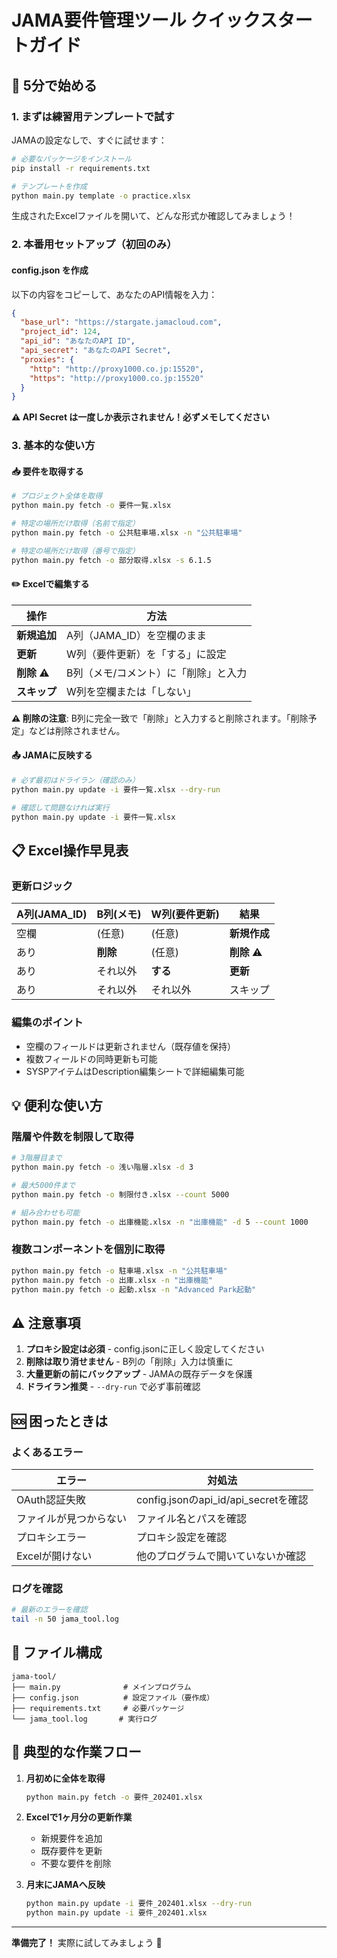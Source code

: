 # JAMA要件管理ツール クイックスタートガイド

## 🚀 5分で始める

### 1. まずは練習用テンプレートで試す

JAMAの設定なしで、すぐに試せます：

```bash
# 必要なパッケージをインストール
pip install -r requirements.txt

# テンプレートを作成
python main.py template -o practice.xlsx
```

生成されたExcelファイルを開いて、どんな形式か確認してみましょう！

### 2. 本番用セットアップ（初回のみ）

#### config.json を作成

以下の内容をコピーして、あなたのAPI情報を入力：

```json
{
  "base_url": "https://stargate.jamacloud.com",
  "project_id": 124,
  "api_id": "あなたのAPI ID",
  "api_secret": "あなたのAPI Secret",
  "proxies": {
    "http": "http://proxy1000.co.jp:15520",
    "https": "http://proxy1000.co.jp:15520"
  }
}
```

**⚠️ API Secret は一度しか表示されません！必ずメモしてください**

### 3. 基本的な使い方

#### 📥 要件を取得する

```bash
# プロジェクト全体を取得
python main.py fetch -o 要件一覧.xlsx

# 特定の場所だけ取得（名前で指定）
python main.py fetch -o 公共駐車場.xlsx -n "公共駐車場"

# 特定の場所だけ取得（番号で指定）
python main.py fetch -o 部分取得.xlsx -s 6.1.5
```

#### ✏️ Excelで編集する

| 操作 | 方法 |
|------|------|
| **新規追加** | A列（JAMA_ID）を空欄のまま |
| **更新** | W列（要件更新）を「する」に設定 |
| **削除** ⚠️ | B列（メモ/コメント）に「削除」と入力 |
| **スキップ** | W列を空欄または「しない」 |

**⚠️ 削除の注意**: B列に完全一致で「削除」と入力すると削除されます。「削除予定」などは削除されません。

#### 📤 JAMAに反映する

```bash
# 必ず最初はドライラン（確認のみ）
python main.py update -i 要件一覧.xlsx --dry-run

# 確認して問題なければ実行
python main.py update -i 要件一覧.xlsx
```

## 📋 Excel操作早見表

### 更新ロジック

| A列(JAMA_ID) | B列(メモ) | W列(要件更新) | 結果 |
|--------------|-----------|---------------|------|
| 空欄 | (任意) | (任意) | **新規作成** |
| あり | **削除** | (任意) | **削除** ⚠️ |
| あり | それ以外 | **する** | **更新** |
| あり | それ以外 | それ以外 | スキップ |

### 編集のポイント

- 空欄のフィールドは更新されません（既存値を保持）
- 複数フィールドの同時更新も可能
- SYSPアイテムはDescription編集シートで詳細編集可能

## 💡 便利な使い方

### 階層や件数を制限して取得

```bash
# 3階層目まで
python main.py fetch -o 浅い階層.xlsx -d 3

# 最大5000件まで
python main.py fetch -o 制限付き.xlsx --count 5000

# 組み合わせも可能
python main.py fetch -o 出庫機能.xlsx -n "出庫機能" -d 5 --count 1000
```

### 複数コンポーネントを個別に取得

```bash
python main.py fetch -o 駐車場.xlsx -n "公共駐車場"
python main.py fetch -o 出庫.xlsx -n "出庫機能"
python main.py fetch -o 起動.xlsx -n "Advanced Park起動"
```

## ⚠️ 注意事項

1. **プロキシ設定は必須** - config.jsonに正しく設定してください
2. **削除は取り消せません** - B列の「削除」入力は慎重に
3. **大量更新の前にバックアップ** - JAMAの既存データを保護
4. **ドライラン推奨** - `--dry-run` で必ず事前確認

## 🆘 困ったときは

### よくあるエラー

| エラー | 対処法 |
|--------|--------|
| OAuth認証失敗 | config.jsonのapi_id/api_secretを確認 |
| ファイルが見つからない | ファイル名とパスを確認 |
| プロキシエラー | プロキシ設定を確認 |
| Excelが開けない | 他のプログラムで開いていないか確認 |

### ログを確認

```bash
# 最新のエラーを確認
tail -n 50 jama_tool.log
```

## 📁 ファイル構成

```
jama-tool/
├── main.py              # メインプログラム
├── config.json          # 設定ファイル（要作成）
├── requirements.txt     # 必要パッケージ
└── jama_tool.log       # 実行ログ
```

## 🎯 典型的な作業フロー

1. **月初めに全体を取得**
   ```bash
   python main.py fetch -o 要件_202401.xlsx
   ```

2. **Excelで1ヶ月分の更新作業**
   - 新規要件を追加
   - 既存要件を更新
   - 不要な要件を削除

3. **月末にJAMAへ反映**
   ```bash
   python main.py update -i 要件_202401.xlsx --dry-run
   python main.py update -i 要件_202401.xlsx
   ```

---

**準備完了！** 実際に試してみましょう 🚀